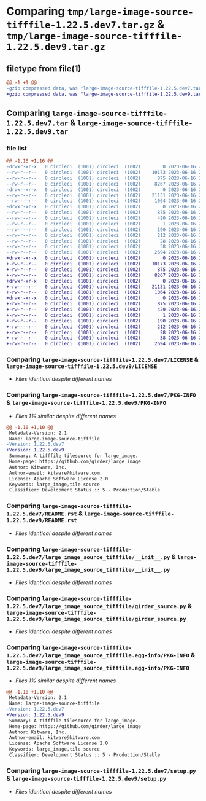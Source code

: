 # Comparing `tmp/large-image-source-tifffile-1.22.5.dev7.tar.gz` & `tmp/large-image-source-tifffile-1.22.5.dev9.tar.gz`

## filetype from file(1)

```diff
@@ -1 +1 @@
-gzip compressed data, was "large-image-source-tifffile-1.22.5.dev7.tar", last modified: Fri Jun 16 21:01:48 2023, max compression
+gzip compressed data, was "large-image-source-tifffile-1.22.5.dev9.tar", last modified: Fri Jun 16 21:21:46 2023, max compression
```

## Comparing `large-image-source-tifffile-1.22.5.dev7.tar` & `large-image-source-tifffile-1.22.5.dev9.tar`

### file list

```diff
@@ -1,16 +1,16 @@
-drwxr-xr-x   0 circleci  (1001) circleci  (1002)        0 2023-06-16 21:01:48.358729 large-image-source-tifffile-1.22.5.dev7/
--rw-r--r--   0 circleci  (1001) circleci  (1002)    10173 2023-06-16 21:01:48.000000 large-image-source-tifffile-1.22.5.dev7/LICENSE
--rw-r--r--   0 circleci  (1001) circleci  (1002)      875 2023-06-16 21:01:48.358729 large-image-source-tifffile-1.22.5.dev7/PKG-INFO
--rw-r--r--   0 circleci  (1001) circleci  (1002)     8267 2023-06-16 21:01:48.000000 large-image-source-tifffile-1.22.5.dev7/README.rst
-drwxr-xr-x   0 circleci  (1001) circleci  (1002)        0 2023-06-16 21:01:48.354728 large-image-source-tifffile-1.22.5.dev7/large_image_source_tifffile/
--rw-r--r--   0 circleci  (1001) circleci  (1002)    21131 2023-06-16 20:59:30.000000 large-image-source-tifffile-1.22.5.dev7/large_image_source_tifffile/__init__.py
--rw-r--r--   0 circleci  (1001) circleci  (1002)     1064 2023-06-16 20:59:30.000000 large-image-source-tifffile-1.22.5.dev7/large_image_source_tifffile/girder_source.py
-drwxr-xr-x   0 circleci  (1001) circleci  (1002)        0 2023-06-16 21:01:48.358729 large-image-source-tifffile-1.22.5.dev7/large_image_source_tifffile.egg-info/
--rw-r--r--   0 circleci  (1001) circleci  (1002)      875 2023-06-16 21:01:48.000000 large-image-source-tifffile-1.22.5.dev7/large_image_source_tifffile.egg-info/PKG-INFO
--rw-r--r--   0 circleci  (1001) circleci  (1002)      420 2023-06-16 21:01:48.000000 large-image-source-tifffile-1.22.5.dev7/large_image_source_tifffile.egg-info/SOURCES.txt
--rw-r--r--   0 circleci  (1001) circleci  (1002)        1 2023-06-16 21:01:48.000000 large-image-source-tifffile-1.22.5.dev7/large_image_source_tifffile.egg-info/dependency_links.txt
--rw-r--r--   0 circleci  (1001) circleci  (1002)      190 2023-06-16 21:01:48.000000 large-image-source-tifffile-1.22.5.dev7/large_image_source_tifffile.egg-info/entry_points.txt
--rw-r--r--   0 circleci  (1001) circleci  (1002)      212 2023-06-16 21:01:48.000000 large-image-source-tifffile-1.22.5.dev7/large_image_source_tifffile.egg-info/requires.txt
--rw-r--r--   0 circleci  (1001) circleci  (1002)       28 2023-06-16 21:01:48.000000 large-image-source-tifffile-1.22.5.dev7/large_image_source_tifffile.egg-info/top_level.txt
--rw-r--r--   0 circleci  (1001) circleci  (1002)       38 2023-06-16 21:01:48.358729 large-image-source-tifffile-1.22.5.dev7/setup.cfg
--rw-r--r--   0 circleci  (1001) circleci  (1002)     2694 2023-06-16 20:59:30.000000 large-image-source-tifffile-1.22.5.dev7/setup.py
+drwxr-xr-x   0 circleci  (1001) circleci  (1002)        0 2023-06-16 21:21:46.736026 large-image-source-tifffile-1.22.5.dev9/
+-rw-r--r--   0 circleci  (1001) circleci  (1002)    10173 2023-06-16 21:21:46.000000 large-image-source-tifffile-1.22.5.dev9/LICENSE
+-rw-r--r--   0 circleci  (1001) circleci  (1002)      875 2023-06-16 21:21:46.736026 large-image-source-tifffile-1.22.5.dev9/PKG-INFO
+-rw-r--r--   0 circleci  (1001) circleci  (1002)     8267 2023-06-16 21:21:46.000000 large-image-source-tifffile-1.22.5.dev9/README.rst
+drwxr-xr-x   0 circleci  (1001) circleci  (1002)        0 2023-06-16 21:21:46.736026 large-image-source-tifffile-1.22.5.dev9/large_image_source_tifffile/
+-rw-r--r--   0 circleci  (1001) circleci  (1002)    21131 2023-06-16 21:20:05.000000 large-image-source-tifffile-1.22.5.dev9/large_image_source_tifffile/__init__.py
+-rw-r--r--   0 circleci  (1001) circleci  (1002)     1064 2023-06-16 21:20:05.000000 large-image-source-tifffile-1.22.5.dev9/large_image_source_tifffile/girder_source.py
+drwxr-xr-x   0 circleci  (1001) circleci  (1002)        0 2023-06-16 21:21:46.736026 large-image-source-tifffile-1.22.5.dev9/large_image_source_tifffile.egg-info/
+-rw-r--r--   0 circleci  (1001) circleci  (1002)      875 2023-06-16 21:21:46.000000 large-image-source-tifffile-1.22.5.dev9/large_image_source_tifffile.egg-info/PKG-INFO
+-rw-r--r--   0 circleci  (1001) circleci  (1002)      420 2023-06-16 21:21:46.000000 large-image-source-tifffile-1.22.5.dev9/large_image_source_tifffile.egg-info/SOURCES.txt
+-rw-r--r--   0 circleci  (1001) circleci  (1002)        1 2023-06-16 21:21:46.000000 large-image-source-tifffile-1.22.5.dev9/large_image_source_tifffile.egg-info/dependency_links.txt
+-rw-r--r--   0 circleci  (1001) circleci  (1002)      190 2023-06-16 21:21:46.000000 large-image-source-tifffile-1.22.5.dev9/large_image_source_tifffile.egg-info/entry_points.txt
+-rw-r--r--   0 circleci  (1001) circleci  (1002)      212 2023-06-16 21:21:46.000000 large-image-source-tifffile-1.22.5.dev9/large_image_source_tifffile.egg-info/requires.txt
+-rw-r--r--   0 circleci  (1001) circleci  (1002)       28 2023-06-16 21:21:46.000000 large-image-source-tifffile-1.22.5.dev9/large_image_source_tifffile.egg-info/top_level.txt
+-rw-r--r--   0 circleci  (1001) circleci  (1002)       38 2023-06-16 21:21:46.736026 large-image-source-tifffile-1.22.5.dev9/setup.cfg
+-rw-r--r--   0 circleci  (1001) circleci  (1002)     2694 2023-06-16 21:20:05.000000 large-image-source-tifffile-1.22.5.dev9/setup.py
```

### Comparing `large-image-source-tifffile-1.22.5.dev7/LICENSE` & `large-image-source-tifffile-1.22.5.dev9/LICENSE`

 * *Files identical despite different names*

### Comparing `large-image-source-tifffile-1.22.5.dev7/PKG-INFO` & `large-image-source-tifffile-1.22.5.dev9/PKG-INFO`

 * *Files 1% similar despite different names*

```diff
@@ -1,10 +1,10 @@
 Metadata-Version: 2.1
 Name: large-image-source-tifffile
-Version: 1.22.5.dev7
+Version: 1.22.5.dev9
 Summary: A tifffile tilesource for large_image.
 Home-page: https://github.com/girder/large_image
 Author: Kitware, Inc.
 Author-email: kitware@kitware.com
 License: Apache Software License 2.0
 Keywords: large_image,tile source
 Classifier: Development Status :: 5 - Production/Stable
```

### Comparing `large-image-source-tifffile-1.22.5.dev7/README.rst` & `large-image-source-tifffile-1.22.5.dev9/README.rst`

 * *Files identical despite different names*

### Comparing `large-image-source-tifffile-1.22.5.dev7/large_image_source_tifffile/__init__.py` & `large-image-source-tifffile-1.22.5.dev9/large_image_source_tifffile/__init__.py`

 * *Files identical despite different names*

### Comparing `large-image-source-tifffile-1.22.5.dev7/large_image_source_tifffile/girder_source.py` & `large-image-source-tifffile-1.22.5.dev9/large_image_source_tifffile/girder_source.py`

 * *Files identical despite different names*

### Comparing `large-image-source-tifffile-1.22.5.dev7/large_image_source_tifffile.egg-info/PKG-INFO` & `large-image-source-tifffile-1.22.5.dev9/large_image_source_tifffile.egg-info/PKG-INFO`

 * *Files 1% similar despite different names*

```diff
@@ -1,10 +1,10 @@
 Metadata-Version: 2.1
 Name: large-image-source-tifffile
-Version: 1.22.5.dev7
+Version: 1.22.5.dev9
 Summary: A tifffile tilesource for large_image.
 Home-page: https://github.com/girder/large_image
 Author: Kitware, Inc.
 Author-email: kitware@kitware.com
 License: Apache Software License 2.0
 Keywords: large_image,tile source
 Classifier: Development Status :: 5 - Production/Stable
```

### Comparing `large-image-source-tifffile-1.22.5.dev7/setup.py` & `large-image-source-tifffile-1.22.5.dev9/setup.py`

 * *Files identical despite different names*


